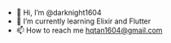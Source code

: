 - 👋 Hi, I’m @darknight1604
- 🌱 I’m currently learning Elixir and Flutter
- 📫 How to reach me hqtan1604@gmail.com

<!---
darknight1604/darknight1604 is a ✨ special ✨ repository because its `README.md` (this file) appears on your GitHub profile.
You can click the Preview link to take a look at your changes.
--->
